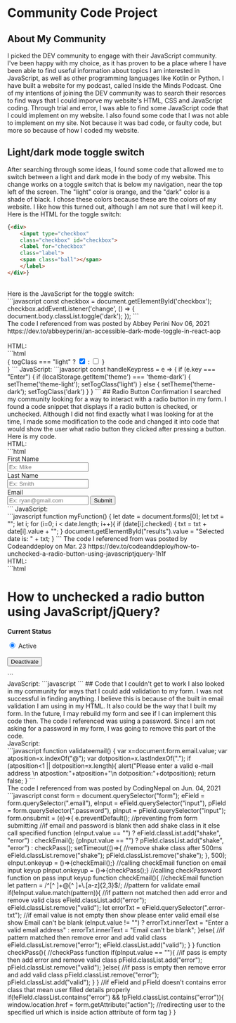 # Community Code Project
## About My Community
I picked the DEV community to engage with their JavaScript community. I've been happy with my choice, as it has proven to be a place where I have been able to find useful information about topics I am interested in JavaScript, as well as other programming languages like Kotlin or Python. I have built a website for my podcast, called Inside the Minds Podcast. One of my intentions of joining the DEV community was to search their resorces to find ways that I could imporve my website's HTML, CSS and JavaScript coding. Through trial and error, I was able to find some JavaScript code that I could implement on my website. I also found some code that I was not able to implement on my site. Not because it was bad code, or faulty code, but more so because of how I coded my website.
## Light/dark mode toggle switch
After searching through some ideas, I found some code that allowed me to switch between a light and dark mode in the body of my website. This change works on a toggle switch that is below my navigation, near the top left of the screen. The "light" color is orange, and the "dark" color is a shade of black. I chose these colors because these are the colors of my website. I like how this turned out, although I am not sure that I will keep it. <br>
Here is the HTML for the toggle switch: <br>
```html
{<div>
    <input type="checkbox"
    class="checkbox" id="checkbox">
    <label for="checkbox"
    class="label">
    <span class="ball"></span>
    </label>
</div>}
```
<br>
Here is the JavaScript for the toggle switch: <br>
```javascript
 const checkbox =
 document.getElementById('checkbox');
 checkbox.addEventListener('change', () => {
document.body.classList.toggle('dark');
 });
 ```
<br>
The code I referenced from was posted by Abbey Perini Nov 06, 2021 https://dev.to/abbeyperini/an-accessible-dark-mode-toggle-in-react-aop <br>
<br>
HTML: <br>
```html
<div className="container--toggle">
    {
        togClass === "light" ?
            <input type="checkbox" id="toggle" className="toggle--checkbox" onClick={handleOnClick} checked />
        :
            <input type="checkbox" id="toggle" className="toggle--checkbox" onClick={handleOnClick} />
     }
     <label htmlFor="toggle" className="toggle--label">
          <span className="toggle--label-background"></span>
     </label>
</div>}
```
JavaScript:
```javascript
const handleKeypress = e => {
  if (e.key === "Enter") {
    if (localStorage.getItem('theme') === 'theme-dark') {
      setTheme('theme-light');
      setTogClass('light')
    } else {
      setTheme('theme-dark');
      setTogClass('dark')
    }
  }
  ```
## Radio Button Confirmation
I searched my community looking for a way to interact with a radio button in my form. I found a code snippet that displays if a radio button is checked, or unchecked.  Although I did not find exactly what I was looking for at the time, I made some modification to the code and changed it into code that would show the user what radio button they clicked after pressing a button. Here is my code. <br>
HTML: <br>
```html
   <form id="form-user" method="post" onsubmit="return checkForm(this);" action="https://learndigital.dev/programs/dgl103-form.php">
            <label for="fname">First Name</label><br>
            <input type="text" id="fname" name="firstname" placeholder="Ex: Mike">
            <br>
        <label for="lname">Last Name</label><br>
        <input type="text" id="lname" name="lastname" placeholder="Ex: Smith">
            <br>
        <label for="email">Email </label><br>
        <input type="text" id="email" name="email" placeholder="Ex: ryan@gmail.com" required>
        <input type="submit" value="Submit">
        <br>
 ```
 JavaScript: <br>
 ```javascript
 function myFunction() {
  let date = document.forms[0];
  let txt = "";
  let i;
  for (i=0; i < date.length; i++){
if (date[i].checked) {
 txt = txt + date[i].value + "";
}
document.getElementById("results").value = "Selected date is: " + txt;
  }
```
The code I referenced from was posted by Codeanddeploy on Mar. 23 https://dev.to/codeanddeploy/how-to-unchecked-a-radio-button-using-javascriptjquery-1h1f <br>
HTML: <br>
```html
<!DOCTYPE html>
<html>
<head>
    <meta charset="utf-8">
    <title>How to unchecked a radio button using JavaScript/jQuery?</title>
</head>
<body>
    <h1>How to unchecked a radio button using JavaScript/jQuery?</h1>
    <form id="form1">
        <p><b>Current Status</b></p>
        <input type="radio" value="1" name="status" class="status" checked> Active
        <br/><br/>
        <button type="button" id="btnSubmit">Deactivate</button>
    </form>
</body>
</html>
```
<br>
JavaScript:
```javascript
 <script type="text/javascript">
        $(document).ready(function() {
            $("#btnSubmit").on("click", function() {
                var status = $(".status");
                status.prop("checked", false);
            });
        });
    </script>
 ```
## Code that I couldn't get to work
I also looked in my community for ways that I could add validation to my form. I was not successful in finding anything. I believe this is because of the built in email validation I am using in my HTML. It also could be the way that I built my form. In the future, I may rebuild my form and see if I can implement this code then. The code I referenced was using a password. Since I am not asking for a password in my form, I was going to remove this part of the code. <br>
JavaScript: <br>
```javascript
function validateemail()
{
var x=document.form.email.value;
var atposition=x.indexOf("@");
var dotposition=x.lastIndexOf(".");
if (atposition<1 || dotposition<atposition+2 || dotposition+2>=x.length){
  alert("Please enter a valid e-mail address \n atpostion:"+atposition+"\n dotposition:"+dotposition);
  return false;
  }
```
<br>
The code I referenced from was posted by CodingNepal on Jun. 04, 2021
```javascript
const form = document.querySelector("form");
eField = form.querySelector(".email"),
eInput = eField.querySelector("input"),
pField = form.querySelector(".password"),
pInput = pField.querySelector("input");
form.onsubmit = (e)=>{
  e.preventDefault(); //preventing from form submitting
  //if email and password is blank then add shake class in it else call specified function
  (eInput.value == "") ? eField.classList.add("shake", "error") : checkEmail();
  (pInput.value == "") ? pField.classList.add("shake", "error") : checkPass();
  setTimeout(()=>{ //remove shake class after 500ms
    eField.classList.remove("shake");
    pField.classList.remove("shake");
  }, 500);
  eInput.onkeyup = ()=>{checkEmail();} //calling checkEmail function on email input keyup
  pInput.onkeyup = ()=>{checkPass();} //calling checkPassword function on pass input keyup
  function checkEmail(){ //checkEmail function
    let pattern = /^[^ ]+@[^ ]+\.[a-z]{2,3}$/; //pattern for validate email
    if(!eInput.value.match(pattern)){ //if pattern not matched then add error and remove valid class
      eField.classList.add("error");
      eField.classList.remove("valid");
      let errorTxt = eField.querySelector(".error-txt");
      //if email value is not empty then show please enter valid email else show Email can't be blank
      (eInput.value != "") ? errorTxt.innerText = "Enter a valid email address" : errorTxt.innerText = "Email can't be blank";
    }else{ //if pattern matched then remove error and add valid class
      eField.classList.remove("error");
      eField.classList.add("valid");
    }
  }
  function checkPass(){ //checkPass function
    if(pInput.value == ""){ //if pass is empty then add error and remove valid class
      pField.classList.add("error");
      pField.classList.remove("valid");
    }else{ //if pass is empty then remove error and add valid class
      pField.classList.remove("error");
      pField.classList.add("valid");
    }
  }
  //if eField and pField doesn't contains error class that mean user filled details properly
  if(!eField.classList.contains("error") && !pField.classList.contains("error")){
    window.location.href = form.getAttribute("action"); //redirecting user to the specified url which is inside action attribute of form tag
  }
  }


